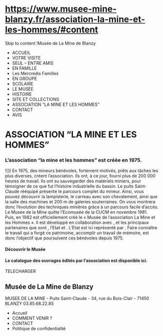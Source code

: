# https://www.musee-mine-blanzy.fr/association-la-mine-et-les-hommes/#content

Skip to content
!Musée de La Mine de Blanzy
 * ACCUEIL
 * VOTRE VISITE
 * SEUL – ENTRE AMIS
 * EN FAMILLE
 * Les Mercredis Familles
 * EN GROUPE
 * SCOLAIRE
 * LE MUSÉE
 * HISTOIRE
 * SITE ET COLLECTIONS
 * ASSOCIATION “LA MINE ET LES HOMMES”
 * CONTACT
 * AVIS

# ASSOCIATION “LA MINE ET LES HOMMES”
### L’association “la mine et les hommes” est créée en 1975.
![](
En 1975, des mineurs bénévoles, fortement motivés, prêts aux tâches les plus diverses, créent l’association. Ils ont, à ce jour, fourni plus de 200 000 heures de travail. Ils ont su sauvegarder des matériels miniers, pour témoigner de ce que fut l’histoire industrielle du bassin.
Le puits Saint-Claude rééquipé présente le parcours complet du mineur. Ainsi, vous pouvez découvrir la lampisterie, le carreau avec son chevalement, ainsi que la salle des machines et 200 m de galeries souterraines. On vous montrera donc l’évolution des techniques minières grâce à un parcours facile d’accès.
Le Musée de la Mine quitte l’Ecomusée de la CUCM en novembre 1981. Puis, en 1982 est officiellement créé le « Musée de l’association La Mine et les Hommes ». Il est développé en collaboration avec , et les principaux partenaires que sont , l’Etat et . L’Etat est ici représenté par .
Faire connaître le travail qui a forgé ce patrimoine, accomplir un travail de mémoire, est donc l’objectif que poursuivent ces bénévoles depuis 1975.
#### Découvrir le Musée
#### Le catalogue des ouvrages édités par l’association est disponible ici.
TELECHARGER
## Musée de La Mine de Blanzy
MUSEE DE LA MINE - Puits Saint-Claude - 34, rue du Bois-Clair - 71450 BLANZY
03.85.68.22.85
 * Accueil
 * COMMENT VENIR ?
 * CONTACT
 * Politique de confidentialité
